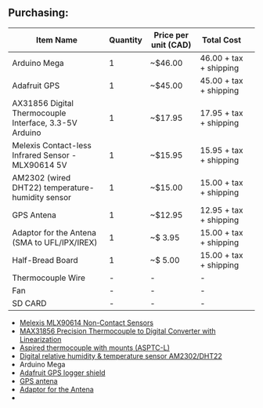 ## Purchasing:

| Item Name                                              | Quantity | Price per unit (CAD) | Total Cost              |   |
|--------------------------------------------------------|----------|----------------------|-------------------------|---|
| Arduino Mega                                           | 1        | ~$46.00              | 46.00 + tax + shipping  |   |
| Adafruit GPS                                           | 1        | ~$45.00              | 45.00 + tax + shipping  |   |
| AX31856 Digital Thermocouple Interface, 3.3-5V Arduino | 1        | ~$17.95              | 17.95 + tax + shipping  |   |
| Melexis Contact-less Infrared Sensor - MLX90614 5V     | 1        | ~$15.95              | 15.95 + tax + shipping  |   |
| AM2302 (wired DHT22)  temperature-humidity sensor      | 1        | ~$15.00              | 15.00 + tax + shipping  |   |
| GPS Antena                                             | 1        | ~$12.95              | 12.95 + tax + shipping  |   |
| Adaptor for the Antena (SMA to UFL/IPX/IREX)           | 1        | ~$ 3.95              | 15.00 + tax + shipping  |   |
| Half-Bread Board                                       | 1        | ~$ 5.00              | 15.00 + tax + shipping  |   |
| Thermocouple Wire					                             | -        |  -                   | -                       |   |
| Fan         								                           | -        |  -                   | -                       |   |.
| SD CARD                                                | -        |  -                   | -                       |   |.




* [Melexis MLX90614 Non-Contact Sensors](https://www.adafruit.com/products/1748)
* [MAX31856 Precision Thermocouple to Digital Converter with Linearization](http://www.ebay.com/itm/MAX31856-Digital-Thermocouple-Interface-3-3-5V-Arduino-RPi-MAX31855-upgrade-/231689027185 )
* [Aspired thermocouple with mounts (ASPTC-L)](https://www.campbellsci.ca/asptc)
* [Digital relative humidity & temperature sensor AM2302/DHT22](https://www.adafruit.com/products/393	   )
* Arduino Mega
* [Adafruit GPS logger shield](https://www.adafruit.com/product/1272) 
* [GPS antena](https://www.adafruit.com/product/960)
* [Adaptor for the Antena](https://www.adafruit.com/products/851)
*
